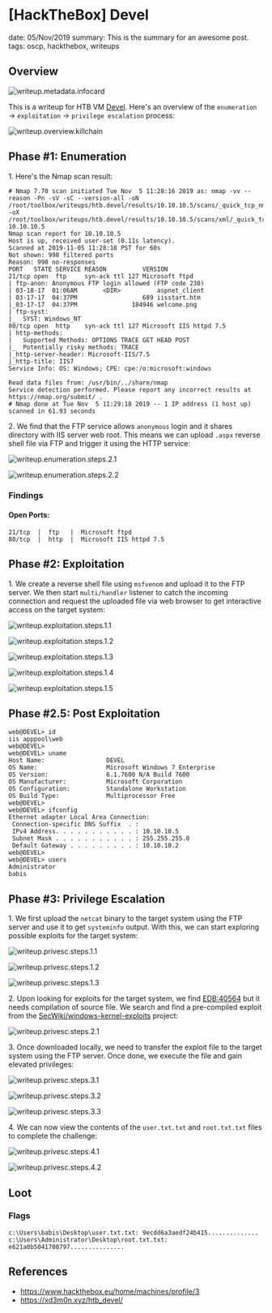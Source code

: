 [HackTheBox] Devel
===============
date: 05/Nov/2019
summary: This is the summary for an awesome post.
tags: oscp, hackthebox, writeups

## Overview
![writeup.metadata.infocard](/static/files/posts_htb_devel/infocard.png)

This is a writeup for HTB VM [Devel](https://www.hackthebox.eu/home/machines/profile/3). Here's an overview of the `enumeration` → `exploitation` → `privilege escalation` process:

![writeup.overview.killchain](/static/files/posts_htb_devel/killchain.png)

## Phase #1: Enumeration
1\. Here's the Nmap scan result:  
```
# Nmap 7.70 scan initiated Tue Nov  5 11:28:16 2019 as: nmap -vv --reason -Pn -sV -sC --version-all -oN /root/toolbox/writeups/htb.devel/results/10.10.10.5/scans/_quick_tcp_nmap.txt -oX /root/toolbox/writeups/htb.devel/results/10.10.10.5/scans/xml/_quick_tcp_nmap.xml 10.10.10.5
Nmap scan report for 10.10.10.5
Host is up, received user-set (0.11s latency).
Scanned at 2019-11-05 11:28:18 PST for 60s
Not shown: 998 filtered ports
Reason: 998 no-responses
PORT   STATE SERVICE REASON          VERSION
21/tcp open  ftp     syn-ack ttl 127 Microsoft ftpd
| ftp-anon: Anonymous FTP login allowed (FTP code 230)
| 03-18-17  01:06AM       <DIR>          aspnet_client
| 03-17-17  04:37PM                  689 iisstart.htm
|_03-17-17  04:37PM               184946 welcome.png
| ftp-syst:
|_  SYST: Windows_NT
80/tcp open  http    syn-ack ttl 127 Microsoft IIS httpd 7.5
| http-methods:
|   Supported Methods: OPTIONS TRACE GET HEAD POST
|_  Potentially risky methods: TRACE
|_http-server-header: Microsoft-IIS/7.5
|_http-title: IIS7
Service Info: OS: Windows; CPE: cpe:/o:microsoft:windows

Read data files from: /usr/bin/../share/nmap
Service detection performed. Please report any incorrect results at https://nmap.org/submit/ .
# Nmap done at Tue Nov  5 11:29:18 2019 -- 1 IP address (1 host up) scanned in 61.93 seconds
```

2\. We find that the FTP service allows `anonymous` login and it shares directory with IIS server web root. This means we can upload `.aspx` reverse shell file via FTP and trigger it using the HTTP service:  

![writeup.enumeration.steps.2.1](/static/files/posts_htb_devel/screenshot01.png)  

![writeup.enumeration.steps.2.2](/static/files/posts_htb_devel/screenshot02.png)  

### Findings
#### Open Ports:
```
21/tcp  |  ftp   |  Microsoft ftpd
80/tcp  |  http  |  Microsoft IIS httpd 7.5
```

## Phase #2: Exploitation
1\. We create a reverse shell file using `msfvenom` and upload it to the FTP server. We then start `multi/handler` listener to catch the incoming connection and request the uploaded file via web browser to get interactive access on the target system:  

![writeup.exploitation.steps.1.1](/static/files/posts_htb_devel/screenshot03.png)  

![writeup.exploitation.steps.1.2](/static/files/posts_htb_devel/screenshot04.png)  

![writeup.exploitation.steps.1.3](/static/files/posts_htb_devel/screenshot05.png)  

![writeup.exploitation.steps.1.4](/static/files/posts_htb_devel/screenshot07.png)  

![writeup.exploitation.steps.1.5](/static/files/posts_htb_devel/screenshot08.png)  

## Phase #2.5: Post Exploitation
```
web@DEVEL> id
iis apppool\web
web@DEVEL>  
web@DEVEL> uname
Host Name:                 DEVEL
OS Name:                   Microsoft Windows 7 Enterprise
OS Version:                6.1.7600 N/A Build 7600
OS Manufacturer:           Microsoft Corporation
OS Configuration:          Standalone Workstation
OS Build Type:             Multiprocessor Free
web@DEVEL>  
web@DEVEL> ifconfig
Ethernet adapter Local Area Connection:
 Connection-specific DNS Suffix  . :
 IPv4 Address. . . . . . . . . . . : 10.10.10.5
 Subnet Mask . . . . . . . . . . . : 255.255.255.0
 Default Gateway . . . . . . . . . : 10.10.10.2
web@DEVEL>  
web@DEVEL> users
Administrator
babis
```

## Phase #3: Privilege Escalation
1\. We first upload the `netcat` binary to the target system using the FTP server and use it to get `systeminfo` output. With this, we can start exploring possible exploits for the target system:  

![writeup.privesc.steps.1.1](/static/files/posts_htb_devel/screenshot06.png)  

![writeup.privesc.steps.1.2](/static/files/posts_htb_devel/screenshot09.png)  

![writeup.privesc.steps.1.3](/static/files/posts_htb_devel/screenshot10.png)  

2\. Upon looking for exploits for the target system, we find [EDB:40564](https://www.exploit-db.com/exploits/40564) but it needs compilation of source file. We search and find a pre-compiled exploit from the [SecWiki/windows-kernel-exploits](https://github.com/SecWiki/windows-kernel-exploits/tree/master/MS11-046) project:  

![writeup.privesc.steps.2.1](/static/files/posts_htb_devel/screenshot11.png)  

3\. Once downloaded locally, we need to transfer the exploit file to the target system using the FTP server. Once done, we execute the file and gain elevated privileges:  

![writeup.privesc.steps.3.1](/static/files/posts_htb_devel/screenshot12.png)  

![writeup.privesc.steps.3.2](/static/files/posts_htb_devel/screenshot13.png)  

![writeup.privesc.steps.3.3](/static/files/posts_htb_devel/screenshot14.png)  

4\. We can now view the contents of the `user.txt.txt` and `root.txt.txt` files to complete the challenge:  

![writeup.privesc.steps.4.1](/static/files/posts_htb_devel/screenshot15.png)  

![writeup.privesc.steps.4.2](/static/files/posts_htb_devel/screenshot16.png)  

## Loot
### Flags
```
c:\Users\babis\Desktop\user.txt.txt: 9ecdd6a3aedf24b415..............
c:\Users\Administrator\Desktop\root.txt.txt: e621a0b5041708797...............
```

## References
* <https://www.hackthebox.eu/home/machines/profile/3>  
* <https://xd3m0n.xyz/htb_devel/>  
